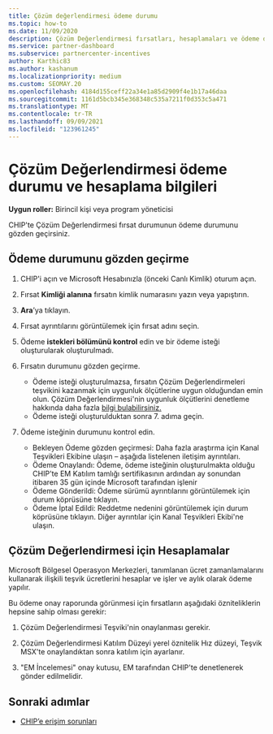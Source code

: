 ```yaml
---
title: Çözüm değerlendirmesi ödeme durumu
ms.topic: how-to
ms.date: 11/09/2020
description: Çözüm Değerlendirmesi fırsatları, hesaplamaları ve ödeme durumları hakkında bilgi bulmak için Kanal Teşvikleri Platformu'na (CHIP) bakın.
ms.service: partner-dashboard
ms.subservice: partnercenter-incentives
author: Karthic83
ms.author: kashanum
ms.localizationpriority: medium
ms.custom: SEOMAY.20
ms.openlocfilehash: 4184d155ceff22a34e1a85d2909f4e1b17a46daa
ms.sourcegitcommit: 1161d5bcb345e368348c535a7211f0d353c5a471
ms.translationtype: MT
ms.contentlocale: tr-TR
ms.lasthandoff: 09/09/2021
ms.locfileid: "123961245"
---
```

# <a name="solution-assessment-payment-status-and-calculation-info"></a>Çözüm Değerlendirmesi ödeme durumu ve hesaplama bilgileri

**Uygun roller:** Birincil kişi veya program yöneticisi

CHIP'te Çözüm Değerlendirmesi fırsat durumunun ödeme durumunu gözden geçirsiniz.

## <a name="how-to-review-your-payment-status"></a>Ödeme durumunu gözden geçirme

1. CHIP'i açın ve Microsoft Hesabınızla (önceki Canlı Kimlik) oturum açın.
2. Fırsat **Kimliği alanına** fırsatın kimlik numarasını yazın veya yapıştırın.
3. **Ara**’ya tıklayın.
4. Fırsat ayrıntılarını görüntülemek için fırsat adını seçin.
5. Ödeme **istekleri bölümünü kontrol** edin ve bir ödeme isteği oluşturularak oluşturulmadı.
6. Fırsatın durumunu gözden geçirme.

    - Ödeme isteği oluşturulmazsa, fırsatın Çözüm Değerlendirmeleri teşvikini kazanmak için uygunluk ölçütlerine uygun olduğundan emin olun. Çözüm Değerlendirmesi'nin uygunluk ölçütlerini denetleme hakkında daha fazla [bilgi bulabilirsiniz.](chip-solution-assessment.md)
    - Ödeme isteği oluşturulduktan sonra 7. adıma geçin.
7. Ödeme isteğinin durumunu kontrol edin.

    - Bekleyen Ödeme gözden geçirmesi: Daha fazla araştırma için Kanal Teşvikleri Ekibine ulaşın – aşağıda listelenen iletişim ayrıntıları.
    - Ödeme Onaylandı: Ödeme, ödeme isteğinin oluşturulmakta olduğu CHIP'te EM Katılım tamlığı sertifikasının ardından ay sonundan itibaren 35 gün içinde Microsoft tarafından işlenir
    -  Ödeme Gönderildi: Ödeme sürümü ayrıntılarını görüntülemek için durum köprüsüne tıklayın.
    - Ödeme İptal Edildi: Reddetme nedenini görüntülemek için durum köprüsüne tıklayın. Diğer ayrıntılar için Kanal Teşvikleri Ekibi'ne ulaşın.

## <a name="calculations-for-solutions-assessment"></a>Çözüm Değerlendirmesi için Hesaplamalar

Microsoft Bölgesel Operasyon Merkezleri, tanımlanan ücret zamanlamalarını kullanarak ilişkili teşvik ücretlerini hesaplar ve işler ve aylık olarak ödeme yapılır.

Bu ödeme onay raporunda görünmesi için fırsatların aşağıdaki özniteliklerin hepsine sahip olması gerekir:

1. Çözüm Değerlendirmesi Teşviki'nin onaylanması gerekir.

1. Çözüm Değerlendirmesi Katılım Düzeyi yerel öznitelik Hız düzeyi, Teşvik MSX'te onaylandıktan sonra katılım için ayarlanır.
 
1. "EM İncelemesi" onay kutusu, EM tarafından CHIP'te denetlenerek gönder edilmelidir.

## <a name="next-steps"></a>Sonraki adımlar

- [CHIP’e erişim sorunları](chip-access-trouble.md) 
